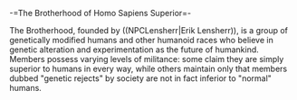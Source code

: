 -=The Brotherhood of Homo Sapiens Superior=-

The Brotherhood, founded by ((NPCLensherr|Erik Lensherr)), is a group of genetically modified humans and other humanoid races who believe in genetic alteration and experimentation as the future of humankind. Members possess varying levels of militance: some claim they are simply superior to humans in every way, while others maintain only that members dubbed &quot;genetic rejects&quot; by society are not in fact inferior to &quot;normal&quot; humans.
